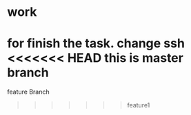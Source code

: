 # work
for finish the task.
change ssh
<<<<<<< HEAD
this is master branch
=======
feature Branch
>>>>>>> feature1
